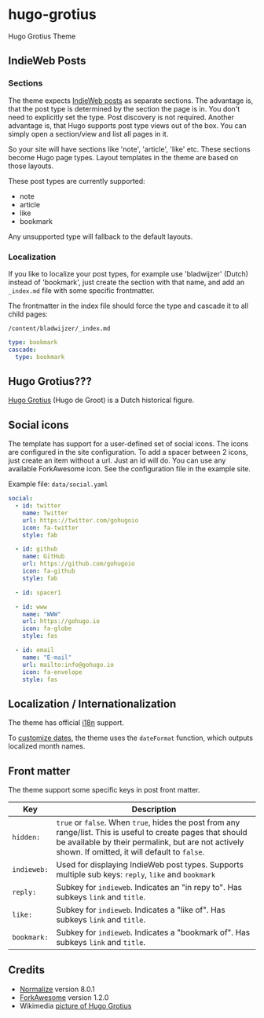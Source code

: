 # hugo-grotius
Hugo Grotius Theme

## IndieWeb Posts

### Sections

The theme expects [IndieWeb posts](https://indieweb.org/posts) as separate sections. The advantage is, that the post type is determined by the section the page is in. You don't need to explicitly set the type. Post discovery is not required. Another advantage is, that Hugo supports post type views out of the box. You can simply open a section/view and list all pages in it.

So your site will have sections like 'note', 'article', 'like' etc. These sections become Hugo page types. Layout templates in the theme are based on those layouts.

These post types are currently supported:

- note
- article
- like
- bookmark

Any unsupported type will fallback to the default layouts.

### Localization

If you like to localize your post types, for example use 'bladwijzer' (Dutch) instead of 'bookmark', just create the section with that name, and add an `_index.md` file with some specific frontmatter.

The frontmatter in the index file should force the type and cascade it to all child pages:

`/content/bladwijzer/_index.md`
```yaml
type: bookmark
cascade:
  type: bookmark
```

## Hugo Grotius???

[Hugo Grotius](https://en.wikipedia.org/wiki/Hugo_Grotius) (Hugo de Groot) is a Dutch historical figure. 

## Social icons

The template has support for a user-defined set of social icons.
The icons are configured in the site configuration.
To add a spacer between 2 icons, just create an item without a url. Just an id will do.
You can use any available ForkAwesome icon.
See the configuration file in the example site.

Example file: `data/social.yaml`

```yaml
social:
  - id: twitter
    name: Twitter
    url: https://twitter.com/gohugoio
    icon: fa-twitter
    style: fab

  - id: github
    name: GitHub
    url: https://github.com/gohugoio
    icon: fa-github
    style: fab

  - id: spacer1

  - id: www
    name: "WWW"
    url: https://gohugo.io
    icon: fa-globe
    style: fas

  - id: email
    name: "E-mail"
    url: mailto:info@gohugo.io
    icon: fa-envelope
    style: fas
```

## Localization / Internationalization

The theme has official [i18n](https://gohugo.io/functions/i18n/) support.

To [customize dates](https://gohugo.io/content-management/multilingual/#customize-dates), the theme uses the `dateFormat` function, which outputs localized month names.

## Front matter

The theme support some specific keys in post front matter.

Key | Description
--- | ---
`hidden:` | `true` or `false`. When `true`, hides the post from any range/list. This is useful to create pages that should be available by their permalink, but are not actively shown. If omitted, it will default to `false`.
`indieweb:` | Used for displaying IndieWeb post types. Supports multiple sub keys: `reply`, `like` and `bookmark`
`reply:` | Subkey for `indieweb`. Indicates an "in repy to". Has subkeys `link` and `title`.
`like:` | Subkey for `indieweb`. Indicates a "like of". Has subkeys `link` and `title`.
`bookmark:` | Subkey for `indieweb`. Indicates a "bookmark of". Has subkeys `link` and `title`.

## Credits

- [Normalize](https://necolas.github.io/normalize.css/) version 8.0.1
- [ForkAwesome](https://forkaweso.me/) version 1.2.0
- Wikimedia [picture of Hugo Grotius](https://commons.wikimedia.org/wiki/File:Michiel_Jansz_van_Mierevelt_-_Hugo_Grotius.jpg)